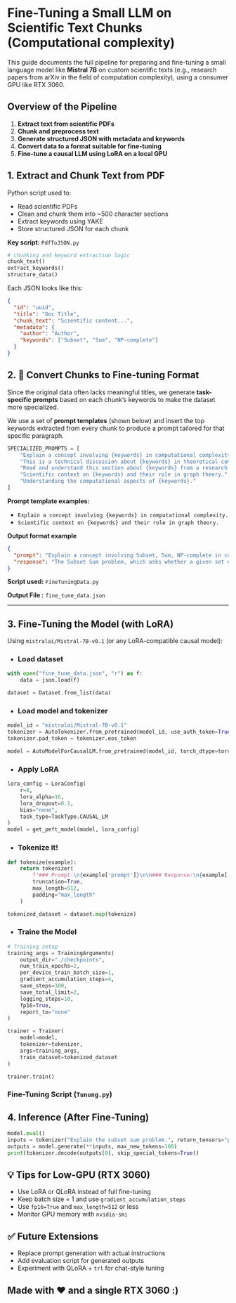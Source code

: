 
# **Fine-Tuning a Small LLM on Scientific Text Chunks (Computational complexity)**

This guide documents the full pipeline for preparing and fine-tuning a small language model like **Mistral 7B** on custom scientific texts (e.g., research papers from arXiv in the field of computation complexity), using a consumer GPU like RTX 3060.


## Overview of the Pipeline

1. **Extract text from scientific PDFs**
2. **Chunk and preprocess text**
3. **Generate structured JSON with metadata and keywords**
4. **Convert data to a format suitable for fine-tuning**
5. **Fine-tune a causal LLM using LoRA on a local GPU**


## **1.  Extract and Chunk Text from PDF**

Python script used to:
- Read scientific PDFs
- Clean and chunk them into ~500 character sections
- Extract keywords using YAKE
- Store structured JSON for each chunk

**Key script:** `PdfToJSON.py`

```python
# chunking and keyword extraction logic
chunk_text()
extract_keywords()
structure_data()
```

Each JSON looks like this:

```json
{
  "id": "uuid",
  "title": "Doc Title",
  "chunk_text": "Scientific content...",
  "metadata": {
    "author": "Author",
    "keywords": ["Subset", "Sum", "NP-complete"]
  }
}
```

## 2. 🧪 Convert Chunks to Fine-tuning Format

Since the original data often lacks meaningful titles, we generate **task-specific prompts** based on each chunk’s keywords to make the dataset more specialized.

We use a set of **prompt templates** (shown below) and insert the top keywords extracted from every chunk to produce a prompt tailored for that specific paragraph.

```python
SPECIALIZED_PROMPTS = [
    "Explain a concept involving {keywords} in computational complexity.",
    "This is a technical discussion about {keywords} in theoretical computer science.",
    "Read and understand this section about {keywords} from a research paper.",
    "Scientific context on {keywords} and their role in graph theory.",
    "Understanding the computational aspects of {keywords}."
]
```
**Prompt template examples:**

- `Explain a concept involving {keywords} in computational complexity.`
- `Scientific context on {keywords} and their role in graph theory.`

**Output format example**

```json
{
  "prompt": "Explain a concept involving Subset, Sum, NP-complete in computational complexity.",
  "response": "The Subset Sum problem, which asks whether a given set of n integers..."
}
```

**Script used:** `FineTuningData.py`

**Output File :** `fine_tune_data.json`

---

## 3. Fine-Tuning the Model (with LoRA)

Using `mistralai/Mistral-7B-v0.1` (or any LoRA-compatible causal model):

- ### Load dataset

```python
with open("fine_tune_data.json", "r") as f:
    data = json.load(f)

dataset = Dataset.from_list(data)
```
- ### Load model and tokenizer
```python
model_id = "mistralai/Mistral-7B-v0.1"
tokenizer = AutoTokenizer.from_pretrained(model_id, use_auth_token=True)
tokenizer.pad_token = tokenizer.eos_token

model = AutoModelForCausalLM.from_pretrained(model_id, torch_dtype=torch.float16, device_map="auto")
```
- ### Apply LoRA
```python
lora_config = LoraConfig(
    r=8,
    lora_alpha=16,
    lora_dropout=0.1,
    bias="none",
    task_type=TaskType.CAUSAL_LM
)
model = get_peft_model(model, lora_config)
```
- ### Tokenize it!
```python
def tokenize(example):
    return tokenizer(
        f"### Prompt:\n{example['prompt']}\n\n### Response:\n{example['response']}",
        truncation=True,
        max_length=512,
        padding="max_length"
    )

tokenized_dataset = dataset.map(tokenize)
```
- ### Traine the Model
```python
# Training setup
training_args = TrainingArguments(
    output_dir="./checkpoints",
    num_train_epochs=2,
    per_device_train_batch_size=1,
    gradient_accumulation_steps=4,
    save_steps=100,
    save_total_limit=2,
    logging_steps=10,
    fp16=True,
    report_to="none"
)

trainer = Trainer(
    model=model,
    tokenizer=tokenizer,
    args=training_args,
    train_dataset=tokenized_dataset
)

trainer.train()
```
### Fine-Tuning Script (`Tunung.py`)

## 4. Inference (After Fine-Tuning)

```python
model.eval()
inputs = tokenizer("Explain the subset sum problem.", return_tensors="pt").to("cuda")
outputs = model.generate(**inputs, max_new_tokens=100)
print(tokenizer.decode(outputs[0], skip_special_tokens=True))
```


## 💡 Tips for Low-GPU (RTX 3060)

- Use LoRA or QLoRA instead of full fine-tuning
- Keep batch size = 1 and use `gradient_accumulation_steps`
- Use `fp16=True` and `max_length=512` or less
- Monitor GPU memory with `nvidia-smi`


## ✅ Future Extensions

- Replace prompt generation with actual instructions
- Add evaluation script for generated outputs
- Experiment with QLoRA + `trl` for chat-style tuning



## **Made with ❤️ and a single RTX 3060 :)**

